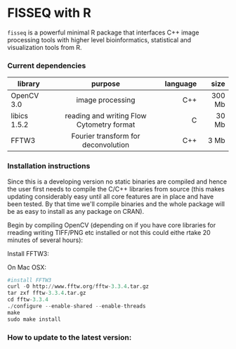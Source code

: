 FISSEQ with R
==============

`fisseq` is a powerful minimal R package that interfaces C++ image processing tools with higher level bioinformatics, statistical and visualization tools from R.

### Current dependencies

| library        | purpose           | language  | size  |
| ------------- |:-------------:| -----:| ----------: |
| OpenCV 3.0      | image processing | C++ | 300 Mb |
| libics 1.5.2      | reading and writing Flow Cytometry format |  C   |   30 Mb |
| FFTW3 | Fourier transform for deconvolution      |    C++ | 3 Mb |


### Installation instructions

Since this is a developing version no static binaries are compiled and hence the user first needs to compile the C/C++ libraries from source (this makes updating considerably easy until all core features are in place and have been tested. By that time we'll compile binaries and the whole package will be as easy to install as any package on CRAN).

Begin by compiling OpenCV (depending on if you have core libraries for rreading writing TIFF/PNG etc installed or not this could eithe rtake 20 minutes of several hours):


Install FFTW3:

On Mac OSX:

```python
#install FFTW3
curl -O http://www.fftw.org/fftw-3.3.4.tar.gz
tar zxf fftw-3.3.4.tar.gz
cd fftw-3.3.4
./configure --enable-shared --enable-threads
make
sudo make install
```

### How to update to the latest version:






